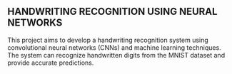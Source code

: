 ## HANDWRITING RECOGNITION USING NEURAL NETWORKS 
This project aims to develop a handwriting recognition system using convolutional neural networks (CNNs) and machine learning techniques. The system can recognize handwritten digits from the MNIST dataset and provide accurate predictions.
